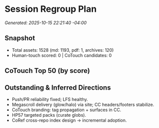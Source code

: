 # Session Regroup Plan
_Generated: 2025-10-15 22:21:40 -04:00_

## Snapshot
* Total assets: 1528  (md: 1193, pdf: 1, archives: 120)
* Human-touch scored: 0  | CoTouch candidates: 0

## CoTouch Top 50 (by score)

## Outstanding & Inferred Directions
- Push/PR reliability fixed; LFS healthy.
- Megascroll delivery (glow/halo) via site; CC headers/footers stabilize.
- CoTouch branding: tag propagation + surfaces in CC.
- HP57 targeted packs (curate globs).
- CoRef cross-repo index design → incremental adoption.

